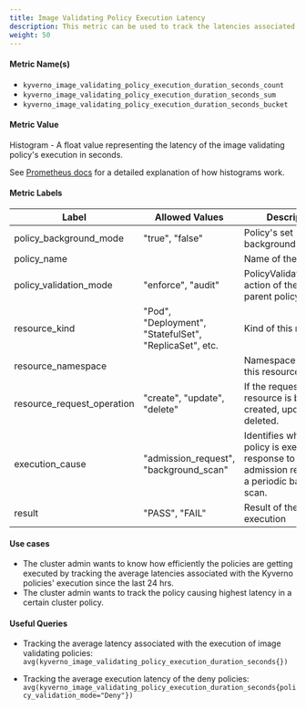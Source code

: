 ```yaml
---
title: Image Validating Policy Execution Latency
description: This metric can be used to track the latencies associated with the execution/processing of image validating policies whenever they evaluate incoming resource requests or execute background scans.
weight: 50
---
```


#### Metric Name(s)

* `kyverno_image_validating_policy_execution_duration_seconds_count`
* `kyverno_image_validating_policy_execution_duration_seconds_sum`
* `kyverno_image_validating_policy_execution_duration_seconds_bucket`

#### Metric Value

Histogram - A float value representing the latency of the image validating policy's execution in seconds.

See [Prometheus docs](https://prometheus.io/docs/practices/histograms/) for a detailed explanation of how histograms work.

#### Metric Labels

| Label | Allowed Values | Description |
| --- | --- | --- |
| policy\_background\_mode | "true", "false" | Policy's set background mode |
| policy\_name | | Name of the policy |
| policy\_validation\_mode | "enforce", "audit" | PolicyValidationFailure action of the rule's parent policy |
| resource\_kind | "Pod", "Deployment", "StatefulSet", "ReplicaSet", etc. | Kind of this resource |
| resource\_namespace | | Namespace in which this resource lives |
| resource\_request\_operation | "create", "update", "delete" | If the requested resource is being created, updated, or deleted. |
| execution\_cause | "admission\_request", "background\_scan" | Identifies whether the policy is executing in response to an admission request or a periodic background scan. |
| result | "PASS", "FAIL" | Result of the policy's execution |

#### Use cases

* The cluster admin wants to know how efficiently the policies are getting executed by tracking the average latencies associated with the Kyverno policies' execution since the last 24 hrs.
* The cluster admin wants to track the policy causing highest latency in a certain cluster policy.

#### Useful Queries

* Tracking the average latency associated with the execution of image validating policies:<br>
`avg(kyverno_image_validating_policy_execution_duration_seconds{})`

* Tracking the average execution latency of the deny policies:<br>
`avg(kyverno_image_validating_policy_execution_duration_seconds{policy_validation_mode="Deny"})`
